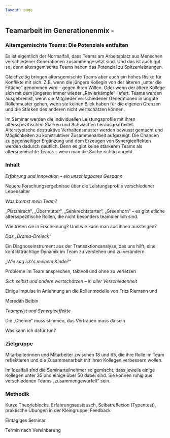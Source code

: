 ```yaml
---
layout: page
---
```


## Teamarbeit im Generationenmix -   

### Altersgemischte Teams: Die Potenziale entfalten

Es ist eigentlich der Normalfall, dass Teams am Arbeitsplatz aus Menschen verschiedener Generationen zusammengesetzt sind. Und das ist auch gut so, denn altersgemischte Teams haben das Potenzial zu Spitzenleistungen.

Gleichzeitig bringen altersgemischte Teams aber auch ein hohes Risiko für Konflikte mit sich. Z.B. wenn die jüngere Kollegin von der älteren „unter die Fittiche“ genommen wird – gegen ihren Willen. Oder wenn der ältere Kollege sich mit dem jüngeren immer wieder „Revierkämpfe“ liefert. Teams werden ausgebremst, wenn die Mitglieder verschiedener Generationen in ungute Rollenmuster gehen, wenn sie keinen Blick haben für die eigenen Grenzen und die Stärken des anderen nicht wertschätzen können.

Im Seminar werden die individuellen Leistungsprofile mit ihren altersspezifischen Stärken und Schwächen herausgearbeitet. Alterstypische destruktive Verhaltensmuster werden bewusst gemacht und Möglichkeiten zu konstruktiver Zusammenarbeit aufgezeigt. Die Chancen zu gegenseitiger Ergänzung und dem Erzeugen von Synergieeffekten werden dadurch deutlich. Denn es gibt keine stärkeren Teams als altersgemischte Teams – wenn man die Sache richtig angeht.

### Inhalt

_Erfahrung und Innovation – ein unschlagbares Gespann_

Neuere Forschungsergebnisse über die Leistungsprofile verschiedener Lebensalter

_Was bremst mein Team?_

„Platzhirsch“, „Übermutter“, „Senkrechtstarter“, „Greenhorn“ – es gibt etliche altersspezifische Rollen, die nicht besonders teamdienlich sind.

Wie treten sie in Erscheinung? Und wie kann man aus ihnen aussteigen?

_Das „Drama-Dreieck“_

Ein Diagnoseinstrument aus der Transaktionsanalyse, das uns hilft, eine konfliktträchtige Dynamik im Team zu verstehen und zu verändern.

_„Wie sag ich's meinem Kinde?“_

Probleme im Team ansprechen, taktvoll und ohne zu verletzen

_Sich selbst und andere wertschätzen – in aller Verschiedenheit_

Einige Impulse in Anlehnung an die Rollenmodelle von Fritz Riemann und

Meredith Belbin

_Teamgeist und Synergieeffekte_

Die „Chemie“ muss stimmen, das Vertrauen muss da sein

Was kann ich dafür tun?

### Zielgruppe 

Mitarbeiterinnen und Mitarbeiter zwischen 18 und 65, die ihre Rolle im Team reflektieren und die Zusammenarbeit mit ihren Kollegen verbessern wollen.

Im Idealfall sind die Seminarteilnehmer so gemischt, dass jeweils einige Kollegen unter 35 und einige über 50 dabei sind. Sie können ruhig aus verschiedenen Teams „zusammengewürfelt“ sein.

### Methodik

Kurze Theorieblocks, Erfahrungsaustausch, Selbstreflexion (Typentest), praktische Übungen in der Kleingruppe, Feedback

Eintägiges Seminar

Termin nach Vereinbarung